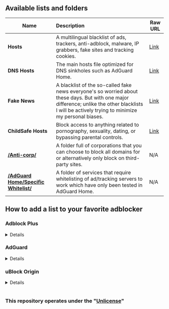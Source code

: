 ## Available lists and folders
 Name |      Description      | Raw URL |
----- |:----------------------|---------|
**Hosts** | A multilingual blacklist of ads, trackers, anti-adblock, malware, IP grabbers, fake sites and tracking cookies. | [Link](https://raw.githubusercontent.com/Cybo1927/Hosts/master/Hosts) 
**DNS Hosts** | The main hosts file optimized for DNS sinkholes such as AdGuard Home. | [Link](https://raw.githubusercontent.com/Cybo1927/Hosts/master/DNS%20Hosts) 
**Fake News** | A blacklist of the so-called fake news everyone's so worried about these days. But with one major difference; unlike the other blacklists I will be actively trying to minimize my personal biases. | [Link](https://raw.githubusercontent.com/Cybo1927/Hosts/master/Fake%20News)
**ChildSafe Hosts** | Block access to anything related to pornography, sexuality, dating, or bypassing parental controls. | [Link](https://raw.githubusercontent.com/Cybo1927/Hosts/master/ChildSafe%20Hosts)
**[/Anti-corp/](https://github.com/Cybo1927/Hosts/tree/master/Anti-corp)** | A folder full of corporations that you can choose to block all domains for or alternatively only block on third-party sites. | N/A
**[/AdGuard Home/Specific Whitelist/](https://github.com/Cybo1927/Hosts/tree/master/AdGuard%20Home/Specific%20Whitelist)** | A folder of services that require whitelisting of ad/tracking servers to work which have only been tested in AdGuard Home. | N/A

## How to add a list to your favorite adblocker
### Adblock Plus
<details>
  
[Tutorial from Adblock Plus](https://help.eyeo.com/en/adblockplus/add-a-filter-list)
  
</details>

### AdGuard
<details>
  
**COMING SOON**

</details>

### uBlock Origin
<details>
  
[Tutorial from uBlock Origin](https://github.com/gorhill/uBlock/wiki/Filter-lists-from-around-the-web)

</details>

<br>

### This repository operates under the "[Unlicense](https://unlicense.org/)"
